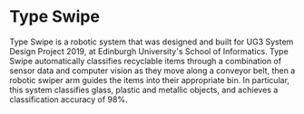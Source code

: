 # Type Swipe

Type Swipe is a robotic system that was designed and built for UG3 System Design Project 2019, at Edinburgh University's School of Informatics. Type Swipe automatically classifies recyclable items through a combination of sensor data and computer vision as they move along a conveyor belt, then a robotic swiper arm guides the items into their appropriate bin. In particular, this system classifies glass, plastic and metallic objects, and achieves a classification accuracy of 98%.